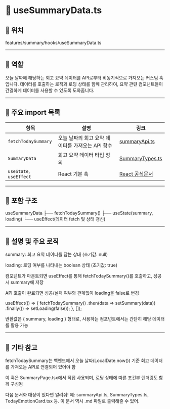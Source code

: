 # 📄 useSummaryData.ts
## 📁 위치
features/summary/hooks/useSummaryData.ts

---

## 🧭 역할
오늘 날짜에 해당하는 회고 요약 데이터를 API로부터 비동기적으로 가져오는 커스텀 훅입니다.
데이터를 호출하는 로직과 로딩 상태를 함께 관리하여, 요약 관련 컴포넌트들이 간결하게 데이터를 사용할 수 있도록 도와줍니다.

---

## 🔗 주요 import 목록
| 항목                      | 설명                            | 링크                                              |
| ----------------------- | ----------------------------- | ----------------------------------------------- |
| `fetchTodaySummary`     | 오늘 날짜의 회고 요약 데이터를 가져오는 API 함수 | [summaryApi.ts](../api/summaryApi.ts.md)        |
| `SummaryData`           | 회고 요약 데이터 타입 정의               | [SummaryTypes.ts](../types/SummaryTypes.ts.md)  |
| `useState`, `useEffect` | React 기본 훅                    | [React 공식문서](https://react.dev/reference/react) |

---


## 🧩 포함 구조

useSummaryData
├── fetchTodaySummary()
├── useState(summary, loading)
└── useEffect(데이터 fetch 및 상태 갱신)

---

## 📝 설명 및 주요 로직
summary: 회고 요약 데이터를 담는 상태 (초기값: null)

loading: 로딩 여부를 나타내는 boolean 상태 (초기값: true)

컴포넌트가 마운트되면 useEffect를 통해 fetchTodaySummary()를 호출하고, 성공 시 summary에 저장

API 호출이 완료되면 성공/실패 여부와 관계없이 loading을 false로 변경

useEffect(() => {
  fetchTodaySummary()
    .then(data => setSummary(data))
    .finally(() => setLoading(false));
}, []);

반환값은 { summary, loading } 형태로, 사용하는 컴포넌트에서는 간단히 해당 데이터를 활용 가능

---

## 📌 기타 참고
fetchTodaySummary는 백엔드에서 오늘 날짜(LocalDate.now()) 기준 회고 데이터를 가져오는 API로 연결되어 있어야 함

이 훅은 SummaryPage.tsx에서 직접 사용되며, 로딩 상태에 따른 조건부 렌더링도 함께 구성됨

다음 문서화 대상이 있다면 알려줘! 예: summaryApi.ts, SummaryTypes.ts, TodayEmotionCard.tsx 등.
이 문서 역시 .md 파일로 출력해줄 수 있어.